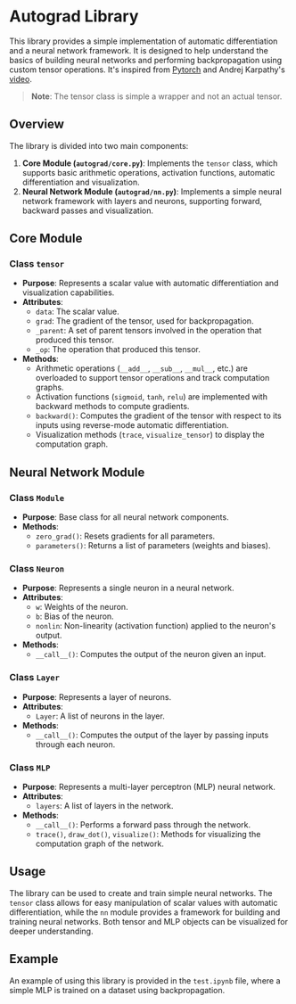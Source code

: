 # Autograd Library

This library provides a simple implementation of automatic differentiation and a neural network framework. It is designed to help understand the basics of building neural networks and performing backpropagation using custom tensor operations. It's inspired from [Pytorch](https://github.com/pytorch/pytorch) and Andrej Karpathy's [video](https://youtu.be/VMj-3S1tku0?si=WSwn1KHF6j9qM9Lg).

>**Note**: The tensor class is simple a wrapper and not an actual tensor.

## Overview

The library is divided into two main components:

1. **Core Module (`autograd/core.py`)**: Implements the `tensor` class, which supports basic arithmetic operations, activation functions, automatic differentiation and visualization.
2. **Neural Network Module (`autograd/nn.py`)**: Implements a simple neural network framework with layers and neurons, supporting forward, backward passes and visualization.

## Core Module

### Class `tensor` 

- **Purpose**: Represents a scalar value with automatic differentiation and visualization capabilities.
- **Attributes**:
  - `data`: The scalar value.
  - `grad`: The gradient of the tensor, used for backpropagation.
  - `_parent`: A set of parent tensors involved in the operation that produced this tensor.
  - `_op`: The operation that produced this tensor.
- **Methods**:
  - Arithmetic operations (`__add__`, `__sub__`, `__mul__`, etc.) are overloaded to support tensor operations and track computation graphs.
  - Activation functions (`sigmoid`, `tanh`, `relu`) are implemented with backward methods to compute gradients.
  - `backward()`: Computes the gradient of the tensor with respect to its inputs using reverse-mode automatic differentiation.
  - Visualization methods (`trace`, `visualize_tensor`) to display the computation graph.

## Neural Network Module

### Class `Module`

- **Purpose**: Base class for all neural network components.
- **Methods**:
  - `zero_grad()`: Resets gradients for all parameters.
  - `parameters()`: Returns a list of parameters (weights and biases).

### Class `Neuron`

- **Purpose**: Represents a single neuron in a neural network.
- **Attributes**:
  - `w`: Weights of the neuron.
  - `b`: Bias of the neuron.
  - `nonlin`: Non-linearity (activation function) applied to the neuron's output.
- **Methods**:
  - `__call__()`: Computes the output of the neuron given an input.

### Class `Layer`

- **Purpose**: Represents a layer of neurons.
- **Attributes**:
  - `Layer`: A list of neurons in the layer.
- **Methods**:
  - `__call__()`: Computes the output of the layer by passing inputs through each neuron.

### Class `MLP`

- **Purpose**: Represents a multi-layer perceptron (MLP) neural network.
- **Attributes**:
  - `layers`: A list of layers in the network.
- **Methods**:
  - `__call__()`: Performs a forward pass through the network.
  - `trace()`, `draw_dot()`, `visualize()`: Methods for visualizing the computation graph of the network.

## Usage

The library can be used to create and train simple neural networks. The `tensor` class allows for easy manipulation of scalar values with automatic differentiation, while the `nn` module provides a framework for building and training neural networks. Both tensor and MLP objects can be visualized for deeper understanding.

## Example

An example of using this library is provided in the `test.ipynb` file, where a simple MLP is trained on a dataset using backpropagation.